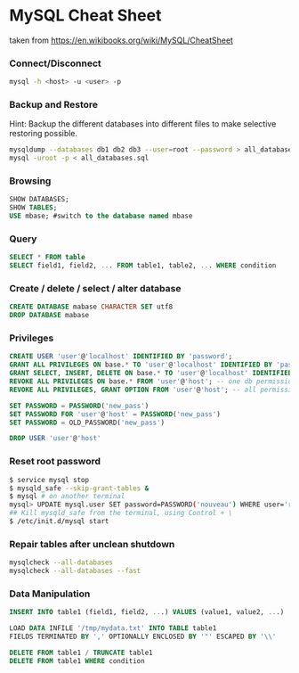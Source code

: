 # MySQL Cheat Sheet

taken from https://en.wikibooks.org/wiki/MySQL/CheatSheet

### Connect/Disconnect
```bash
mysql -h <host> -u <user> -p
```

### Backup and Restore
Hint: Backup the different databases into different files to make selective
restoring possible.
```bash
mysqldump --databases db1 db2 db3 --user=root --password > all_databases.sql
mysql -uroot -p < all_databases.sql
```

### Browsing
```sql
SHOW DATABASES;
SHOW TABLES;
USE mbase; #switch to the database named mbase
```

### Query
```sql
SELECT * FROM table
SELECT field1, field2, ... FROM table1, table2, ... WHERE condition
```

### Create / delete / select / alter database
```sql
CREATE DATABASE mabase CHARACTER SET utf8
DROP DATABASE mabase
```

### Privileges
```sql
CREATE USER 'user'@'localhost' IDENTIFIED BY 'password';
GRANT ALL PRIVILEGES ON base.* TO 'user'@'localhost' IDENTIFIED BY 'password';
GRANT SELECT, INSERT, DELETE ON base.* TO 'user'@'localhost' IDENTIFIED BY 'password'; # The .* is mandatory!
REVOKE ALL PRIVILEGES ON base.* FROM 'user'@'host'; -- one db permission only
REVOKE ALL PRIVILEGES, GRANT OPTION FROM 'user'@'host'; -- all permissions

SET PASSWORD = PASSWORD('new_pass')
SET PASSWORD FOR 'user'@'host' = PASSWORD('new_pass')
SET PASSWORD = OLD_PASSWORD('new_pass')

DROP USER 'user'@'host'
```

### Reset root password
```bash
$ service mysql stop
$ mysqld_safe --skip-grant-tables &
$ mysql # on another terminal
mysql> UPDATE mysql.user SET password=PASSWORD('nouveau') WHERE user='root';
## Kill mysqld_safe from the terminal, using Control + \
$ /etc/init.d/mysql start
```

### Repair tables after unclean shutdown
```bash
mysqlcheck --all-databases
mysqlcheck --all-databases --fast
```

### Data Manipulation
```sql
INSERT INTO table1 (field1, field2, ...) VALUES (value1, value2, ...)

LOAD DATA INFILE '/tmp/mydata.txt' INTO TABLE table1
FIELDS TERMINATED BY ',' OPTIONALLY ENCLOSED BY '"' ESCAPED BY '\\'

DELETE FROM table1 / TRUNCATE table1
DELETE FROM table1 WHERE condition
```

